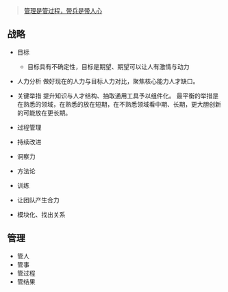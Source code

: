>[管理是管过程，带兵是带人心](https://mp.weixin.qq.com/s/YcdqComeGjsLYect8f7XeA)

## 战略
  - 目标
    - 目标具有不确定性，目标是期望、期望可以让人有激情与动力
  - 人力分析
    做好现在的人力与目标人力对比，聚焦核心能力人才缺口。

  - 关键举措
    提升知识与人才结构、抽取通用工具予以组件化。
    最平衡的举措是在熟悉的领域，在熟悉的放在短期，在不熟悉领域看中期、长期，更大胆创新的可能放在更长期。

  - 过程管理

  - 持续改进


  - 洞察力
  - 方法论
  - 训练
  - 让团队产生合力
  - 模块化、找出关系

 ## 管理
  - 管人
  - 管事
  - 管过程
  - 管结果
